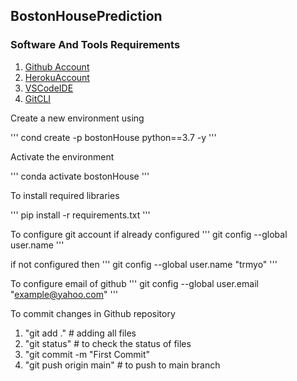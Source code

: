 ## BostonHousePrediction

### Software And Tools Requirements

1. [Github Account](https://github.com)
2. [HerokuAccount](https://heroku.com)
2. [VSCodeIDE](https://code.visualstudio.com/)
4. [GitCLI](https://git-scm.com/book/en/v2/Getting-Started-About-Version-Control)

Create a new environment using

'''
cond create -p bostonHouse python==3.7 -y
'''

Activate the environment

'''
conda activate bostonHouse
'''

To install required libraries

'''
pip install -r requirements.txt
'''

To configure git account if already configured
'''
git config --global user.name
'''

if not configured then
'''
git config --global user.name "trmyo"
'''

To configure email of github
'''
git config --global user.email "example@yahoo.com"
'''

To commit changes in Github repository
1. "git add ."   # adding all files 
2. "git status"   # to check the status of files
3. "git commit -m "First Commit"
4. "git push origin main"  # to push to main branch

